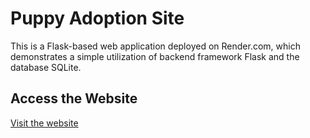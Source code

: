 # Puppy Adoption Site

This is a Flask-based web application deployed on Render.com, which demonstrates a simple utilization of backend framework Flask and the database SQLite.

## Access the Website
[Visit the website](https://puppy-adoption.onrender.com)
